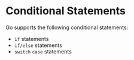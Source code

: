 # Conditional Statements

Go supports the following conditional statements:

* `if` statements
* `if/else` statements
* `switch` `case` statements

